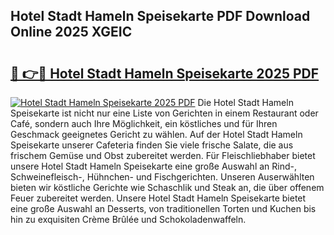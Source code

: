 ## Hotel Stadt Hameln Speisekarte PDF Download Online 2025 XGEIC

# <h2><a href="http://gc92j4s.nevu.top/?p=Hotel+Stadt+Hameln+Speisekarte">🔗 👉🔴 Hotel Stadt Hameln Speisekarte 2025 PDF</a></h2>

[![Hotel Stadt Hameln Speisekarte 2025 PDF](https://i.imgur.com/dBaPXMq.png)](http://gc92j4s.nevu.top/?p=Hotel+Stadt+Hameln+Speisekarte)
Die Hotel Stadt Hameln Speisekarte ist nicht nur eine Liste von Gerichten in einem Restaurant oder Café, sondern auch Ihre Möglichkeit, ein köstliches und für Ihren Geschmack geeignetes Gericht zu wählen. Auf der Hotel Stadt Hameln Speisekarte unserer Cafeteria finden Sie viele frische Salate, die aus frischem Gemüse und Obst zubereitet werden. Für Fleischliebhaber bietet unsere Hotel Stadt Hameln Speisekarte eine große Auswahl an Rind-, Schweinefleisch-, Hühnchen- und Fischgerichten. Unseren Auserwählten bieten wir köstliche Gerichte wie Schaschlik und Steak an, die über offenem Feuer zubereitet werden. Unsere Hotel Stadt Hameln Speisekarte bietet eine große Auswahl an Desserts, von traditionellen Torten und Kuchen bis hin zu exquisiten Crème Brûlée und Schokoladenwaffeln.
